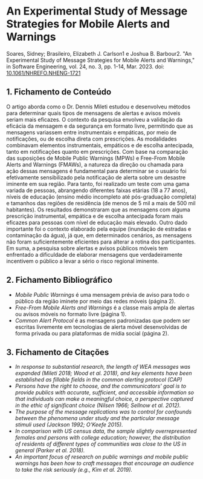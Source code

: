 # An Experimental Study of Message Strategies for Mobile Alerts and Warnings

Soares, Sidney; Brasileiro, Elizabeth J. Carlson1 e Joshua B. Barbour2. "An Experimental Study of Message Strategies for Mobile Alerts and Warnings," in Software Engineering, vol. 24, no. 3, pp. 1-14, Mar. 2023. doi: [10.1061/NHREFO.NHENG-1721](https://ascelibrary.org/doi/10.1061/NHREFO.NHENG-1721)

## 1. Fichamento de Conteúdo

O artigo aborda como o Dr. Dennis Mileti estudou e desenvolveu métodos para determinar quais tipos de mensagens de alertas e avisos móveis seriam mais eficazes. O contexto da pesquisa envolveu a validação da eficácia da mensagem e da segurança em formato livre, permitindo que as mensagens variassem entre instrumentais e empáticas, por meio de notificações, ou de escolha direta com prescrições. As modalidades combinavam elementos instrumentais, empáticos e de escolha antecipada, tanto em notificações quanto em prescrições. Com base na comparação das suposições de Mobile Public Warnings (MPWs) e Free-From Mobile Alerts and Warnings (FMAWs), a natureza da direção ou chamada para ação dessas mensagens é fundamental para determinar se o usuário foi efetivamente sensibilizado pela notificação de alerta sobre um desastre iminente em sua região. Para tanto, foi realizado um teste com uma gama variada de pessoas, abrangendo diferentes faixas etárias (18 a 77 anos), níveis de educação (ensino médio incompleto até pós-graduação completa) e tamanhos das regiões de residência (de menos de 5 mil a mais de 500 mil habitantes). Os resultados demonstraram que as mensagens com alguma prescrição instrumental, empática e de escolha antecipada foram mais eficazes para pessoas com nível de educação mais elevado. Outro dado importante foi o contexto elaborado pela equipe (inundação de estradas e contaminação da água), já que, em determinados cenários, as mensagens não foram suficientemente eficientes para alterar a rotina dos participantes. Em suma, a pesquisa sobre alertas e avisos públicos móveis tem enfrentado a dificuldade de elaborar mensagens que verdadeiramente incentivem o público a levar a sério o risco regional iminente.

## 2. Fichamento Bibliográfico

* _Mobile Public Warnings_ é uma mensagem prévia de aviso para todo o público da região iminete por meio das redes móveis (página 2).
* _Free-From Mobile Alerts and Warnings_ é a classe mais ampla de alertas ou avisos móveis no formato livre (página 1). 
* _Common Alert Protocol_ é as mensagens padronizadas que podem ser escritas livremente em tecnologias de alerta móvel desenvolvidas de forma privada ou para plataformas de mídia social (página 2).

## 3. Fichamento de Citações

* _In response to substantial research, the length of WEA messages was expanded (Mileti 2018; Wood et al. 2018), and key elements have been established as fillable fields in the common alerting protocol (CAP)_
* _Persons have the right to choose, and the communicators' goal is to provide publics with accurate, sufficient, and accessible information so that individuals can make a meaningful choice, a perspective captured in the ethic of significant choice (Nilsen 1966; Sellnow et al. 2012)._
* _The purpose of the message replications was to control for confounds between the phenomena under study and the particular message stimuli used (Jackson 1992; O'Keefe 2015)._
* _In comparison with US census data, the sample slightly overrepresented females and persons with college education; however, the distribution of residents of different types of communities was close to the US in general (Parker et al. 2018)._
* _An important focus of research on public warnings and mobile public warnings has been how to craft messages that encourage an audience to take the risk seriously (e.g., Kim et al. 2019)._